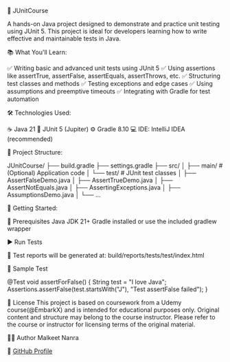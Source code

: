 🧪 JUnitCourse

A hands-on Java project designed to demonstrate and practice unit testing using JUnit 5. This project is ideal for developers learning how to write effective and maintainable tests in Java.

📚 What You'll Learn:

✅ Writing basic and advanced unit tests using JUnit 5
✅ Using assertions like assertTrue, assertFalse, assertEquals, assertThrows, etc.
✅ Structuring test classes and methods
✅ Testing exceptions and edge cases
✅ Using assumptions and preemptive timeouts
✅ Integrating with Gradle for test automation


🛠️ Technologies Used:

☕ Java 21
🧪 JUnit 5 (Jupiter)
⚙️ Gradle 8.10
💻 IDE: IntelliJ IDEA (recommended)


📁 Project Structure:

JUnitCourse/
├── build.gradle
├── settings.gradle
├── src/
│   ├── main/         # (Optional) Application code
│   └── test/         # JUnit test classes
│       ├── AssertFalseDemo.java
│       ├── AssertTrueDemo.java
│       ├── AssertNotEquals.java
│       ├── AssertingExceptions.java
│       ├── AssumptionsDemo.java
│       └── ...


🚀 Getting Started:

🔧 Prerequisites
Java JDK 21+
Gradle installed or use the included gradlew wrapper

▶️ Run Tests

📄 Test reports will be generated at:
build/reports/tests/test/index.html

🧪 Sample Test

@Test
void assertForFalse() {
     String test = "I love Java";
     Assertions.assertFalse(test.startsWith("J"), "Test assertFalse failed");
    }


📄 License
This project is based on coursework from a Udemy course(@EmbarkX) and is intended for educational purposes only.
Original content and structure may belong to the course instructor.
Please refer to the course or instructor for licensing terms of the original material.

🙋‍♂️ Author
Malkeet Nanra

🔗 [GitHub Profile](https://github.com/malkeetnanra/)
